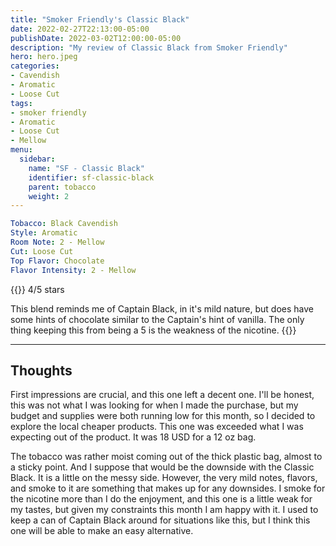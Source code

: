 ```yaml
---
title: "Smoker Friendly's Classic Black"
date: 2022-02-27T22:13:00-05:00
publishDate: 2022-03-02T12:00:00-05:00
description: "My review of Classic Black from Smoker Friendly"
hero: hero.jpeg
categories:
- Cavendish
- Aromatic
- Loose Cut
tags:
- smoker friendly
- Aromatic
- Loose Cut
- Mellow
menu:
  sidebar:
    name: "SF - Classic Black"
    identifier: sf-classic-black
    parent: tobacco
    weight: 2
---
```


```yaml
Tobacco: Black Cavendish
Style: Aromatic
Room Note: 2 - Mellow
Cut: Loose Cut
Top Flavor: Chocolate
Flavor Intensity: 2 - Mellow
```
{{<note title="Review">}}
4/5 stars

This blend reminds me of Captain Black, in it's mild nature, but does have some hints of chocolate similar to the Captain's hint of vanilla. The only thing keeping this from being a 5 is the weakness of the nicotine.
{{</note>}}

---
## Thoughts
First impressions are crucial, and this one left a decent one. I'll be honest, this was not what I was looking for when I made the purchase, but my budget and supplies were both running low for this month, so I decided to explore the local cheaper products. This one was exceeded what I was expecting out of the product. It was 18 USD for a 12 oz bag.

The tobacco was rather moist coming out of the thick plastic bag, almost to a sticky point. And I suppose that would be the downside with the Classic Black. It is a little on the messy side. However, the very mild notes, flavors, and smoke to it are something that makes up for any downsides. I smoke for the nicotine more than I do the enjoyment, and this one is a little weak for my tastes, but given my constraints this month I am happy with it. I used to keep a can of Captain Black around for situations like this, but I think this one will be able to make an easy alternative.
